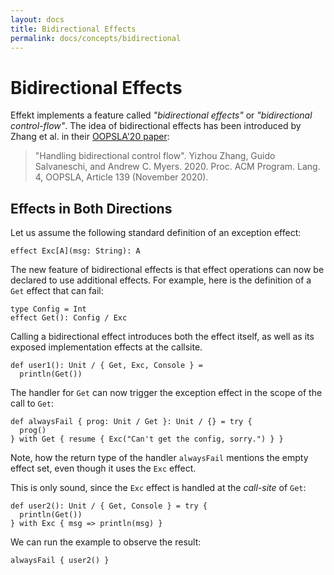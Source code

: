 ```yaml
---
layout: docs
title: Bidirectional Effects
permalink: docs/concepts/bidirectional
---
```


# Bidirectional Effects

Effekt implements a feature called _"bidirectional effects"_ or
_"bidirectional control-flow"_. The idea of bidirectional effects has been
introduced by Zhang et al. in their [OOPSLA'20 paper](https://dl.acm.org/doi/10.1145/3428207):

> "Handling bidirectional control flow".
> Yizhou Zhang, Guido Salvaneschi, and Andrew C. Myers. 2020.
> Proc. ACM Program. Lang. 4, OOPSLA, Article 139 (November 2020).

## Effects in Both Directions
Let us assume the following standard definition of an exception effect:
```effekt
effect Exc[A](msg: String): A
```
The new feature of bidirectional effects is that effect operations can now be
declared to use additional effects. For example, here is the definition of a
`Get` effect that can fail:
```effekt
type Config = Int
effect Get(): Config / Exc
```
Calling a bidirectional effect introduces both the effect itself, as well as
its exposed implementation effects at the callsite.
```effekt
def user1(): Unit / { Get, Exc, Console } =
  println(Get())
```
The handler for `Get` can now trigger the exception effect in the scope of the
call to `Get`:

```effekt
def alwaysFail { prog: Unit / Get }: Unit / {} = try {
  prog()
} with Get { resume { Exc("Can't get the config, sorry.") } }
```
Note, how the return type of the handler `alwaysFail` mentions the empty effect
set, even though it uses the `Exc` effect.

This is only sound, since the `Exc` effect is handled at the _call-site_ of
`Get`:

```effekt
def user2(): Unit / { Get, Console } = try {
  println(Get())
} with Exc { msg => println(msg) }
```
We can run the example to observe the result:
```effekt:repl
alwaysFail { user2() }
```
